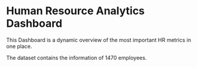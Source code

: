 
# Human Resource Analytics Dashboard
 This Dashboard  is a dynamic overview of the most important HR metrics in one place.
 
 The dataset contains the information of 1470 employees. 

 

